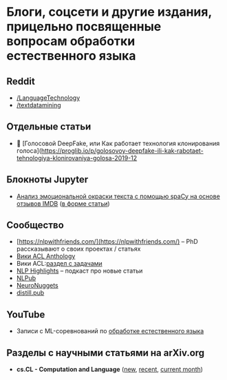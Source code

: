 # Блоги, соцсети и другие издания, прицельно посвященные вопросам обработки естественного языка

## Reddit

- [/LanguageTechnology](https://www.reddit.com/r/LanguageTechnology)
- [/textdatamining](https://www.reddit.com/r/textdatamining)

## Отдельные статьи

- 💬 [Голосовой DeepFake, или Как работает технология клонирования голоса](<https://proglib.io/p/golosovoy-deepfake-ili-kak-rabotaet-tehnologiya-klonirovaniya-golosa-2019-12>

## Блокноты Jupyter

- [Анализ эмоциональной окраски текста с помощью spaCy на основе отзывов IMDB](https://github.com/matyushkin/lessons/blob/master/nlp/sentiment_analysis.ipynb) ([в форме статьи](https://proglib.io/p/lyublyu-i-nenavizhu-analiz-emocionalnoy-okraski-teksta-s-pomoshchyu-python-2020-11-13))

## Сообщество

- [https://nlpwithfriends.com/](https://nlpwithfriends.com/) – PhD рассказывают о своих проектах / статьях
- [Вики ACL Anthology](https://aclweb.org/aclwiki/Main_Page)
- Вики ACL:[раздел с задачами](https://aclweb.org/aclwiki/State_of_the_art)
- [NLP Highlights](https://soundcloud.com/nlp-highlights) – подкаст про новые статьи
- [NLPub](https://nlpub.mipt.ru/)
- [NeuroNuggets](https://medium.com/neuromation-blog/neuronuggets-acl-in-review-iv-596c6bcce65f)
- [distill.pub](https://distill.pub/)

## YouTube

- Записи с ML-соревнований по [обработке естественного языка](https://www.youtube.com/watch?v=XYw0OOnS8GM&list=PLTlO6nV_TaGBEBYaaO5rMl0XCunOzR8S7)

## Разделы с научными статьями на arXiv.org

- **cs.CL - Computation and Language** ([new](https://arxiv.org/list/cs.CL/new), [recent](https://arxiv.org/list/cs.CL/recent), [current month](https://arxiv.org/list/cs.CL/current))
